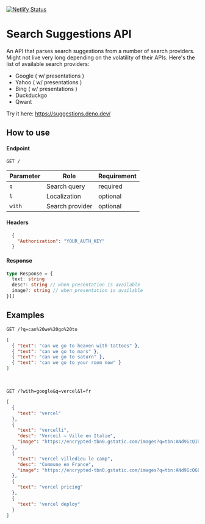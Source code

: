 [![Netlify Status](https://api.netlify.com/api/v1/badges/2476474f-17f1-4c71-844f-2a1a3fc75496/deploy-status)](https://app.netlify.com/sites/searchsuggestions/deploys)

# Search Suggestions API

An API that parses search suggestions from a number of search providers. Might not live very long depending on the volatility of their APIs. Here's the list of available search providers:

-   Google ( w/ presentations )
-   Yahoo ( w/ presentations )
-   Bing ( w/ presentations )
-   Duckduckgo
-   Qwant

Try it here: https://suggestions.deno.dev/

## How to use

#### Endpoint
```HTTP
GET /
```

| Parameter | Role            | Requirement |
|-----------|-----------------|-------------|
| `q`       | Search query    | required    |
| `l`       | Localization    | optional    |
| `with`    | Search provider | optional    |

#### Headers
```json
  {
    "Authorization": "YOUR_AUTH_KEY"
  }
```

#### Response
```ts
type Response = {
  text: string
  desc?: string // when presentation is available
  image?: string // when presentation is available
}[]
```

## Examples

```HTTP
GET /?q=can%20we%20go%20to
```

```json
[
  { "text": "can we go to heaven with tattoos" },
  { "text": "can we go to mars" },
  { "text": "can we go to saturn" },
  { "text": "can we go to your room now" }
]
```

<br />

```HTTP
GET /?with=google&q=vercel&l=fr
```

```json
[
  {
    "text": "vercel"
  },
  {
    "text": "vercelli",
    "desc": "Verceil — Ville en Italie",
    "image": "https://encrypted-tbn0.gstatic.com/images?q=tbn:ANd9GcQID9TX_tSffwg1RLvecGtuPHMZWbbEOSx0d6_poXT6bqChYkEazWYz6G1ilQ&s=10"
  },
  {
    "text": "vercel villedieu le camp",
    "desc": "Commune en France",
    "image": "https://encrypted-tbn0.gstatic.com/images?q=tbn:ANd9GcQGB1DiSdJxQgJfHphVKCfENgDCeGWobdbBpErowNFfDEExoFTuRmmPfEVJuQ&s=10"
  },
  {
    "text": "vercel pricing"
  },
  {
    "text": "vercel deploy"
  }
]
```
